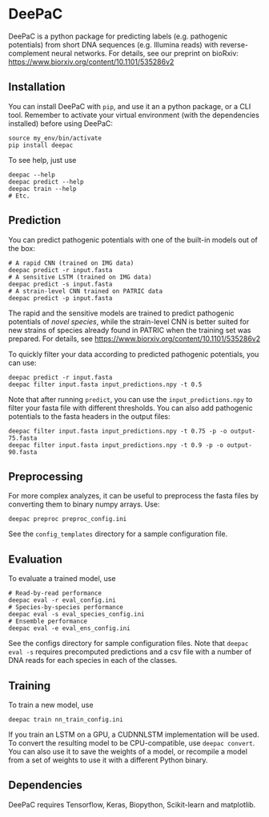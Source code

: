 <!-- {#mainpage} -->

# DeePaC

DeePaC is a python package for predicting labels (e.g. pathogenic potentials) from short DNA sequences (e.g. Illumina 
reads) with reverse-complement neural networks. For details, see our preprint on bioRxiv: 
https://www.biorxiv.org/content/10.1101/535286v2

## Installation

You can install DeePaC with `pip`, and use it an a python package, or a CLI tool.
Remember to activate your virtual environment (with the dependencies installed) before using DeePaC:
```
source my_env/bin/activate
pip install deepac
```

To see help, just use

```
deepac --help
deepac predict --help
deepac train --help
# Etc.
```

## Prediction

You can predict pathogenic potentials with one of the built-in models out of the box:
```
# A rapid CNN (trained on IMG data)
deepac predict -r input.fasta
# A sensitive LSTM (trained on IMG data)
deepac predict -s input.fasta
# A strain-level CNN trained on PATRIC data
deepac predict -p input.fasta
```

The rapid and the sensitive models are trained to predict pathogenic potentials of _novel species_, while the 
strain-level CNN is better suited for new strains of species already found in PATRIC when the training set was prepared.
For details, see https://www.biorxiv.org/content/10.1101/535286v2

To quickly filter your data according to predicted pathogenic potentials, you can use:
```
deepac predict -r input.fasta
deepac filter input.fasta input_predictions.npy -t 0.5
```
Note that after running `predict`, you can use the `input_predictions.npy` to filter your fasta file with different
thresholds. You can also add pathogenic potentials to the fasta headers in the output files:

```
deepac filter input.fasta input_predictions.npy -t 0.75 -p -o output-75.fasta
deepac filter input.fasta input_predictions.npy -t 0.9 -p -o output-90.fasta
```

## Preprocessing

For more complex analyzes, it can be useful to preprocess the fasta files by converting them to binary numpy arrays. Use:
```
deepac preproc preproc_config.ini
```
See the `config_templates` directory for a sample configuration file.

## Evaluation

To evaluate a trained model, use
```
# Read-by-read performance
deepac eval -r eval_config.ini
# Species-by-species performance
deepac eval -s eval_species_config.ini
# Ensemble performance
deepac eval -e eval_ens_config.ini
```
See the configs directory for sample configuration files. Note that `deepac eval -s` requires precomputed predictions 
and a csv file with a number of DNA reads for each species in each of the classes.

## Training
To train a new model, use
```
deepac train nn_train_config.ini
```

If you train an LSTM on a GPU, a CUDNNLSTM implementation will be used. To convert the resulting model to be 
CPU-compatible, use `deepac convert`. You can also use it to save the weights of a model, or recompile a model 
from a set of weights to use it with a different Python binary.

## Dependencies
DeePaC requires Tensorflow, Keras, Biopython, Scikit-learn and matplotlib.
